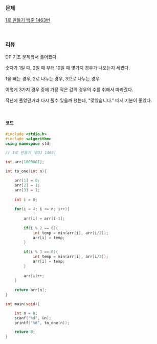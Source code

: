 ### 문제

[1로 만들기 백준 1463번](https://www.acmicpc.net/problem/1463)

</br>

### 리뷰

DP 기초 문제라서 풀어봤다. 

숫자가 1일 때, 2일 때 부터 10일 때 몇가지 경우가 나오는지 세봤다. 

1을 빼는 경우, 2로 나누는 경우, 3으로 나누는 경우 

이렇게 3가지 경우 중에 가장 작은 값의 경우의 수를 취해서 따라갔다. 

작년에 풀었던거라 다시 풀수 있을까 했는데, "맞았습니다." 떠서 기분이 좋았다. 

</br>

#### 코드

```c++
#include <stdio.h>
#include <algorithm>
using namespace std;

// 1로 만들기 (BOJ 1463) 

int arr[1000001];

int to_one(int n){

	arr[1] = 0;
	arr[2] = 1;
	arr[3] = 1;
	
	int i = 0;
	
	for(i = 4; i <= n; i++){
		
		arr[i] = arr[i-1];
		
		if(i % 2 == 0){
			int temp = min(arr[i], arr[i/2]);
			arr[i] = temp;
		}
		
		if(i % 3 == 0){
			int temp = min(arr[i], arr[i/3]);
			arr[i] = temp;
		}
	
		arr[i]++;
	}
	
	return arr[n];
}

int main(void){

	int n = 0;	
	scanf("%d", &n);	
	printf("%d", to_one(n));

	return 0;
}
```

